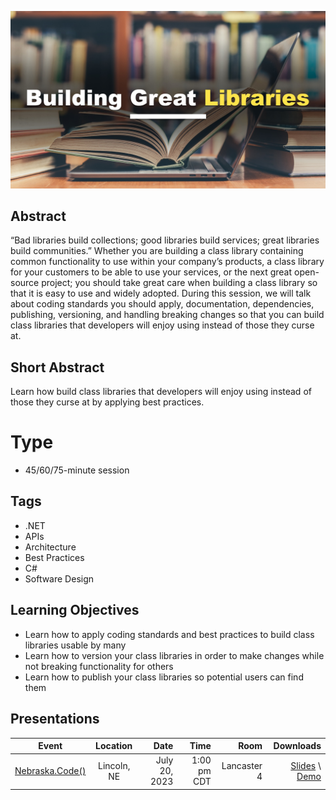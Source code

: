 ![Building Great Libraries](Thumbnail.jpg)

## Abstract
“Bad libraries build collections; good libraries build services; great libraries build communities.” Whether you are building a class library containing common functionality to use within your company’s products, a class library for your customers to be able to use your services, or the next great open-source project; you should take great care when building a class library so that it is easy to use and widely adopted.  During this session, we will talk about coding standards you should apply, documentation, dependencies, publishing, versioning, and handling breaking changes so that you can build class libraries that developers will enjoy using instead of those they curse at.

## Short Abstract
Learn how build class libraries that developers will enjoy using instead of those they curse at by applying best practices.

# Type
* 45/60/75-minute session

## Tags
* .NET
* APIs
* Architecture
* Best Practices
* C#
* Software Design

## Learning Objectives
* Learn how to apply coding standards and best practices to build class libraries usable by many
* Learn how to version your class libraries in order to make changes while not breaking functionality for others
* Learn how to publish your class libraries so potential users can find them

## Presentations

| Event | Location | Date | Time | Room | Downloads |
|-------|:--------:|-----:|-----:|-----:|----------:|
| [Nebraska.Code()](https://nebraskacode.amegala.com/) | Lincoln, NE | July 20, 2023 | 1:00 pm CDT | Lancaster 4 | [Slides](Presentations/BuildingGreatLibraries-NebraskaCode2023.pdf) \  [Demo](Demos/MathOperations) |
